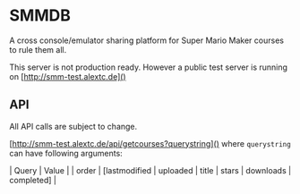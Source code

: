 # SMMDB

A cross console/emulator sharing platform for Super Mario Maker courses to rule them all.

This server is not production ready. However a public test server is running on [http://smm-test.alextc.de]()

## API

All API calls are subject to change.

[http://smm-test.alextc.de/api/getcourses?querystring]() where `querystring` can have following arguments:


| Query | Value |
| order | [lastmodified | uploaded | title | stars | downloads | completed] |